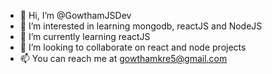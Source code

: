 - 👋 Hi, I’m @GowthamJSDev
- 👀 I’m interested in learning mongodb, reactJS and NodeJS
- 🌱 I’m currently learning reactJS
- 💞️ I’m looking to collaborate on react and node projects
- 📫 You can reach me at gowthamkre5@gmail.com 

<!---
GowthamJSDev/GowthamJSDev is a ✨ special ✨ repository because its `README.md` (this file) appears on your GitHub profile.
You can click the Preview link to take a look at your changes.
--->

